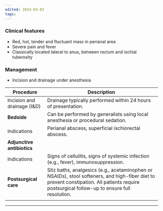 ```yaml
---
edited: 2024-03-02
tags:
---
```

### Clinical features
- Red, hot, tender and fluctuant mass in perianal area
- Severe pain and fever
- Classically located lateral to anus, between rectum and ischial tuberosity
### Management
- Incision and drainage under anesthesia 

| Procedure                   | Description                                                                                                                                                                                  |
| --------------------------- | -------------------------------------------------------------------------------------------------------------------------------------------------------------------------------------------- |
| Incision and drainage (I&D) | Drainage typically performed within 24 hours of presentation.                                                                                                                                |
| **Bedside**                 | Can be performed by generalists using local anesthesia or procedural sedation.                                                                                                               |
| Indications                 | Perianal abscess, superficial ischiorectal abscess.                                                                                                                                          |
| **Adjunctive antibiotics**  |                                                                                                                                                                                              |
| Indications                 | Signs of cellulitis, signs of systemic infection (e.g., fever), immunosuppression.                                                                                                           |
| **Postsurgical care**       | Sitz baths, analgesics (e.g., acetaminophen or NSAIDs), stool softeners, and high-fiber diet to prevent constipation. All patients require postsurgical follow-up to ensure full resolution. |
|                             |                                                                                                                                                                                              |

---
